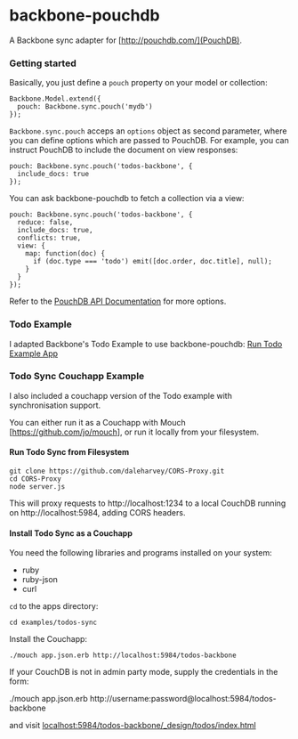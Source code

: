 # backbone-pouchdb

A Backbone sync adapter for [http://pouchdb.com/](PouchDB).


### Getting started

Basically, you just define a `pouch` property on your model or collection:

    Backbone.Model.extend({
      pouch: Backbone.sync.pouch('mydb')
    });

`Backbone.sync.pouch` acceps an `options` object as second parameter,
where you can define options which are passed to PouchDB.
For example, you can instruct PouchDB to include the document on view responses:

    pouch: Backbone.sync.pouch('todos-backbone', {
      include_docs: true
    });


You can ask backbone-pouchdb to fetch a collection via a view:

    pouch: Backbone.sync.pouch('todos-backbone', {
      reduce: false,
      include_docs: true,
      conflicts: true,
      view: {
        map: function(doc) {
          if (doc.type === 'todo') emit([doc.order, doc.title], null);
        }
      }
    });


Refer to the [PouchDB API Documentation](http://pouchdb.com/api.html) for more options.


### Todo Example

I adapted Backbone's Todo Example to use backbone-pouchdb:
[Run Todo Example App](http://jo.github.com/backbone-pouchdb/examples/todos)


### Todo Sync Couchapp Example

I also included a couchapp version of the Todo example with synchronisation support.

You can either run it as a Couchapp with Mouch [https://github.com/jo/mouch],
or run it locally from your filesystem.


#### Run Todo Sync from Filesystem

    git clone https://github.com/daleharvey/CORS-Proxy.git
    cd CORS-Proxy
    node server.js

This will proxy requests to http://localhost:1234 to a local CouchDB running on http://localhost:5984, adding CORS headers.


#### Install Todo Sync as a Couchapp

You need the following libraries and programs installed on your system:

* ruby
* ruby-json
* curl

`cd` to the apps directory:

    cd examples/todos-sync

Install the Couchapp:

    ./mouch app.json.erb http://localhost:5984/todos-backbone

If your CouchDB is not in admin party mode, supply the credentials in the form:

   ./mouch app.json.erb http://username:password@localhost:5984/todos-backbone


and visit [localhost:5984/todos-backbone/_design/todos/index.html](http://localhost:5984/todos-backbone/_design/todos/index.html)
